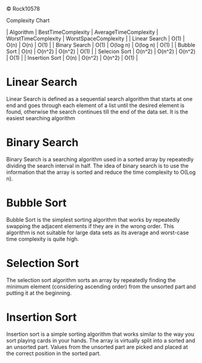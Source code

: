 © Rock10578

Complexity Chart

|      Algorithm       | BestTimeComplexity | AverageTimeComplexity | WorstTimeComplexity | WorstSpaceComplexity |
|    Linear Search     |        O(1)        |         O(n)          |        O(n)         |         O(1)         |
|    Binary Search     |        O(1)        |       O(log n)        |      O(log n)       |         O(1)         |
|     Bubble Sort      |        O(n)        |        O(n^2)         |       O(n^2)        |         O(1)         |
|    Selecion Sort     |       O(n^2)       |        O(n^2)         |       O(n^2)        |         O(1)         |
|    Insertion Sort    |        O(n)        |        O(n^2)         |       O(n^2)        |         O(1)         |

# Linear Search

Linear Search is defined as a sequential search algorithm that starts at one end and goes through each element of a list until the desired element is found, otherwise the search continues till the end of the data set. It is the easiest searching algorithm

# Binary Search

Binary Search is a searching algorithm used in a sorted array by repeatedly dividing the search interval in half. The idea of binary search is to use the information that the array is sorted and reduce the time complexity to O(Log n).

# Bubble Sort

Bubble Sort is the simplest sorting algorithm that works by repeatedly swapping the adjacent elements if they are in the wrong order. This algorithm is not suitable for large data sets as its average and worst-case time complexity is quite high.

# Selection Sort

The selection sort algorithm sorts an array by repeatedly finding the minimum element (considering ascending order) from the unsorted part and putting it at the beginning. 

# Insertion Sort

Insertion sort is a simple sorting algorithm that works similar to the way you sort playing cards in your hands. The array is virtually split into a sorted and an unsorted part. Values from the unsorted part are picked and placed at the correct position in the sorted part.